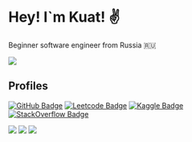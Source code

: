 # Hey! I`m Kuat! ✌️

Beginner software engineer from Russia 🇷🇺

![](https://komarev.com/ghpvc/?username=kurpenok)

## Profiles

[![GitHub Badge](https://img.shields.io/badge/GitHub-black?style=for-the-badge&logoColor=white)](https://github.com/kurpenok)
[![Leetcode Badge](https://img.shields.io/badge/LeetCode-white?style=for-the-badge&logoColor=black)](https://leetcode.com/kurpenok)
[![Kaggle Badge](https://img.shields.io/badge/Kaggle-blue?style=for-the-badge&logoColor=white)](https://kaggle.com/kurpenok)
[![StackOverflow Badge](https://img.shields.io/badge/StackOverflow-orange?style=for-the-badge&logoColor=white)](https://stackoverflow.com/users/12613634/kurpenok)

![](https://github-profile-summary-cards.vercel.app/api/cards/profile-details?username=kurpenok&theme=github_dark)
![](https://github-profile-summary-cards.vercel.app/api/cards/stats?username=kurpenok&theme=github_dark)
![](https://github-profile-summary-cards.vercel.app/api/cards/most-commit-language?username=kurpenok&theme=github_dark)
